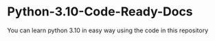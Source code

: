 # Python-3.10-Code-Ready-Docs
You can learn python 3.10 in easy way using the code in this repository
